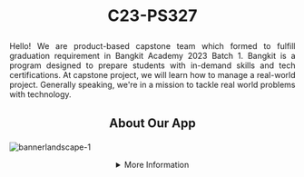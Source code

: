 # <p align="center"> C23-PS327 </p>
<p align="justify"> Hello! We are product-based capstone team which formed to fulfill graduation requirement in Bangkit Academy 2023 Batch 1. Bangkit is a program designed to prepare students with in-demand skills and tech certifications. At capstone project, we will learn how to manage a real-world project. Generally speaking, we're in a mission to tackle real world problems with technology. </p>

## <p align="center"> About Our App </p>
![bannerlandscape-1](https://github.com/OPet-OnlineDiagnosisforYourPet-sDisease/OPet/assets/94748266/6bf9b39c-ae02-4b57-a806-0322f28f6f95)

<details>
  <summary align = "center">More Information</summary>

### *The Facts*
<p align="justify"> Based on a survey conducted by the Rakuten Insight Center in Indonesia in 2022, it was found that 67% out of 10.422 respondents owned pets. 23% were recorded as not having any pets, and the remaining 10% admitted to having owned pets before. The high percentage of pet ownership is accompanied by a high number of deaths due to diseases. In the past 5 years (2015-2019), there were a total of 404,306 cases of rabies transmission in Indonesia, and 544 of them resulted in death, and North Sulawesi being the province with the highest number of fatalities (https://sehatnegeriku.kemkes.go.id/). As for cat cases, a study revealed that approximately 65% of cats taken to veterinarians already showed severe conditions, which were caused by economic factors and the busyness of their owners. Approximately 60.9% of cat deaths in Surabaya were due to the uneven distribution of veterinarians, and causing difficulties in treating cat diseases (Chazar et al., 2019). </p>

### *Problem Statement*
<p align="justify"> Is there a way we can do to assist pet owners in taking care of their pets, addressing the limited availability of veterinarians in certain areas, and the high cost of treatment at animal clinics? </p>

### *Solution*
  <p align="justify"> We aim to offer a solution to overcome above problem, introducing <b>OPet</b> which stands for <b>Online Diagnosis for Your Pet's Disease</b>. OPet utilize Supervised Machine Learning and the native Kotlin programming language to develop an application to detect early signs of diseases in pets based on their symptoms. In our app, we will only focus on the dominant pets in Indonesia including cat, fish, bird, and dog. This is not a random choice, it was based on the survey conducted by the Rakuten Insight Center in Indonesia in 2022. </p>


## <p align="center"> Our Great Team </p>
<p align="justify"> Our team consist of 6 students from 3 learning paths. Machine Learning divison is responsible for building classification algorithms to predict pet diseases based on pet symptoms, constructing CNN model for classifying pet skin diseases, as well as model deployment. Cloud Computing divison will be responsible for building endpoint APIs, building app infrastructure and implementing a storage model with Google Cloud Platform. Mobile Development divison is mainly responsible for designing application interface, and also translating the design to Android Studio using Kotlin. </p>

| **Name** | **Bangkit ID** | **Learning Path** | **Social Media** |
| --- | --- | --- | --- |
| Suryani | M121DKY4651 | Machine Learning | [LinkedIn](https://www.linkedin.com/in/suryani62/) |
| Roissyah Fernanda Khoiroh |  M361DSY0202  | Machine Learning | [LinkedIn](https://www.linkedin.com/in/roissyahfernanda/) |
| Rozi Saputra |  C121DKX4720 | Cloud Computing | [LinkedIn](https://www.linkedin.com/in/rozi-saputra-b947541b2/) |
| Fathurrahman Hafiz | C122DKX4594 | Cloud Computing | [LinkedIn](https://www.linkedin.com/in/fathurrahman-hafiz-84091820b/) |
| Elvino Dwi Saputra | A121DKX4779 |  Mobile Development | [LinkedIn](https://www.linkedin.com/in/el-vino/) |
| Achmad Ichzan | A191DKX4700  |  Mobile Development | [LinkedIn](https://www.linkedin.com/in/achmadichzan/) |


## <p align="center"> Repository </p>
### **Machine Learning**
- [Modeling](https://github.com/OPet-OnlineDiagnosisforYourPet-sDisease/Machine_Learning) Notebook of our modeling for classifying dog diseases
- [Symptom Checker Endpoint](https://github.com/OPet-OnlineDiagnosisforYourPet-sDisease/DogModel) An endpoint for predicting dog diseases based on symptoms
- [Dog Skin Disease Classification Endpoint](https://github.com/OPet-OnlineDiagnosisforYourPet-sDisease/CameraDogModel) An endpoint for dog skin diseases classification
  
### **Cloud Computing**
- [Dog Symptoms Endpoint](https://github.com/OPet-OnlineDiagnosisforYourPet-sDisease/PetSymptomps) An endpoint for 86 dog symptoms disease
- [Dog Diseases Endpoint](https://github.com/OPet-OnlineDiagnosisforYourPet-sDisease/DiseaseDiagnosis) An endpoint for 16 dog diseases along with handling suggestion
- [Article Feature Endpoint](https://github.com/OPet-OnlineDiagnosisforYourPet-sDisease/apiartikel) An endpoint for articles
- [Map Clinics Endpoint](https://github.com/OPet-OnlineDiagnosisforYourPet-sDisease/Map-Clinics) An endpoint for pet clinics
- [User Community Endpoint](https://github.com/OPet-OnlineDiagnosisforYourPet-sDisease/usercommunity) An endpoint for community feature
  
### **Mobile Development**
- []()
  
<p align="right"> Best Wishes <br> C23-PS327 Team </p>
</details>

